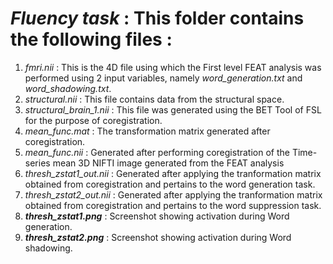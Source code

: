 # *Fluency task* : This folder contains the following files :

1. *_fmri.nii_* : This is the 4D file using which the First level FEAT analysis was performed using 2 input variables, namely _word_generation.txt_ and _word_shadowing.txt_.
2. *_structural.nii_* : This file contains data from the structural space.
3. *_structural_brain_1.nii_* : This file was generated using the BET Tool of FSL for the purpose of coregistration.
4. *_mean_func.mat_* : The transformation matrix generated after coregistration.
5. *_mean_func.nii_* : Generated after performing coregistration of the Time-series mean 3D NIFTI image generated from the FEAT analysis
6. *_thresh_zstat1_out.nii_* : Generated after applying the tranformation matrix obtained from coregistration and pertains to the word generation task.
7. *_thresh_zstat2_out.nii_* : Generated after applying the tranformation matrix obtained from coregistration and pertains to the word suppression task.
8. **_thresh_zstat1.png_** : Screenshot showing activation during Word generation.
9. **_thresh_zstat2.png_** : Screenshot showing activation during Word shadowing.

